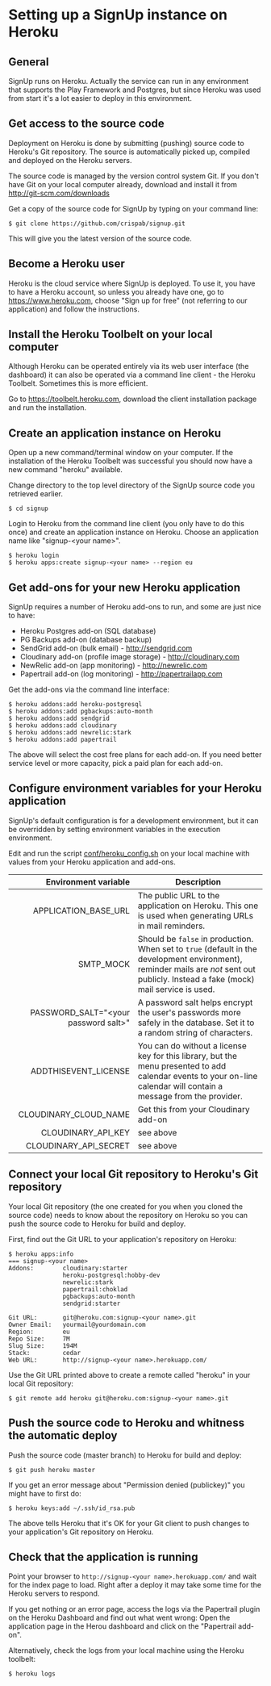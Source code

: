 Setting up a SignUp instance on Heroku
======

General
------

SignUp runs on Heroku. Actually the service can run in any environment that supports the Play Framework and Postgres, 
but since Heroku was used from start it's a lot easier to deploy in this environment.


Get access to the source code
------

Deployment on Heroku is done by submitting (pushing) source code to Heroku's Git repository. The source is 
automatically picked up, compiled and deployed on the Heroku servers.

The source code is managed by the version control system Git. If you don't have Git on your local computer already, 
download and install it from http://git-scm.com/downloads

Get a copy of the source code for SignUp by typing on your command line:

```
$ git clone https://github.com/crispab/signup.git
```

This will give you the latest version of the source code. 

Become a Heroku user
------

Heroku is the cloud service where SignUp is deployed. To use it, you have to have a Heroku account, so unless you 
already have one, go to https://www.heroku.com, choose "Sign up for free" (not referring to our application) and follow
the instructions.

Install the Heroku Toolbelt on your local computer
------

Although Heroku can be operated entirely via its web user interface (the dashboard) it can also be operated via a 
command line client - the Heroku Toolbelt. Sometimes this is more efficient.

Go to https://toolbelt.heroku.com, download the client installation package and run the installation.

Create an application instance on Heroku
------

Open up a new command/terminal window on your computer. If the installation of the Heroku Toolbelt was successful you
should now have a new command "heroku" available.

Change directory to the top level directory of the SignUp source code you retrieved earlier.

```
$ cd signup
``` 

Login to Heroku from the command line client (you only have to do this once) and create an application instance on
Heroku. Choose an application name like "signup-\<your name>".

```
$ heroku login
$ heroku apps:create signup-<your name> --region eu
```

Get add-ons for your new Heroku application
------

SignUp requires a number of Heroku add-ons to run, and some are just nice to have:

- Heroku Postgres add-on (SQL database)
- PG Backups add-on (database backup)
- SendGrid add-on (bulk email) - http://sendgrid.com
- Cloudinary add-on (profile image storage) - http://cloudinary.com
- NewRelic add-on (app monitoring) - http://newrelic.com
- Papertrail add-on (log monitoring) - http://papertrailapp.com

Get the add-ons via the command line interface:

```
$ heroku addons:add heroku-postgresql
$ heroku addons:add pgbackups:auto-month
$ heroku addons:add sendgrid
$ heroku addons:add cloudinary
$ heroku addons:add newrelic:stark
$ heroku addons:add papertrail
```

The above will select the cost free plans for each add-on. If you need better service level or more capacity, pick a paid 
plan for each add-on.

Configure environment variables for your Heroku application
------

SignUp's default configuration is for a development environment, but it can be overridden by setting environment
variables in the execution environment.

Edit and run the script [conf/heroku_config.sh](conf/heroku_config.sh) on your local machine with values from your 
Heroku application and add-ons.

| Environment variable | Description |
| --------------------:| ----------- |
| APPLICATION_BASE_URL | The public URL to the application on Heroku. This one is used when generating URLs in mail reminders. |
| SMTP_MOCK | Should be `false` in production. When set to `true` (default in the development environment), reminder mails are _not_ sent out publicly. Instead a fake (mock) mail service is used. | 
| PASSWORD_SALT="<your password salt\>" | A password salt helps encrypt the user's passwords more safely in the database. Set it to a random string of characters. | 
| ADDTHISEVENT_LICENSE | You can do without a license key for this library, but the menu presented to add calendar events to your on-line calendar will contain a message from the provider. | 
| CLOUDINARY_CLOUD_NAME | Get this from your Cloudinary add-on | 
| CLOUDINARY_API_KEY | see above | 
| CLOUDINARY_API_SECRET | see above | 

Connect your local Git repository to Heroku's Git repository
------

Your local Git repository (the one created for you when you cloned the source code) needs to know about the repository on Heroku
so you can push the source code to Heroku for build and deploy.

First, find out the Git URL to your application's repository on Heroku:

```
$ heroku apps:info
=== signup-<your name>
Addons:        cloudinary:starter
               heroku-postgresql:hobby-dev
               newrelic:stark
               papertrail:choklad
               pgbackups:auto-month
               sendgrid:starter

Git URL:       git@heroku.com:signup-<your name>.git
Owner Email:   yourmail@yourdomain.com
Region:        eu
Repo Size:     7M
Slug Size:     194M
Stack:         cedar
Web URL:       http://signup-<your name>.herokuapp.com/
```

Use the Git URL printed above to create a remote called "heroku" in your local Git repository:

```
$ git remote add heroku git@heroku.com:signup-<your name>.git
```

Push the source code to Heroku and whitness the automatic deploy
------

Push the source code (master branch) to Heroku for build and deploy:

```
$ git push heroku master
```

If you get an error message about "Permission denied (publickey)" you might have to first do:

```
$ heroku keys:add ~/.ssh/id_rsa.pub
```

The above tells Heroku that it's OK for your Git client to push changes to your application's Git repository on Heroku.


Check that the application is running
------

Point your browser to ```http://signup-<your name>.herokuapp.com/``` and wait for the index page to load. Right after a 
deploy it may take some time for the Heroku servers to respond.

If you get nothing or an error page, access the logs via the Papertrail plugin on the Heroku Dashboard and find out what
went wrong: Open the application page in the Herou dashboard and click on the "Papertrail add-on".

Alternatively, check the logs from your local machine using the Heroku toolbelt:
```
$ heroku logs
```
